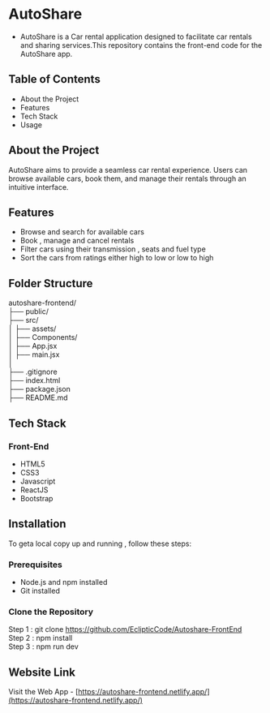 # AutoShare
- AutoShare is a Car rental application designed to facilitate car rentals and sharing services.This repository contains the front-end code for the AutoShare app.


## Table of Contents
- About the Project
- Features
- Tech Stack
- Usage


## About the Project
AutoShare aims to provide a seamless car rental experience. Users can browse available cars, book them, and manage their rentals through an intuitive interface.


## Features
- Browse and search for available cars
- Book , manage and cancel rentals
- Filter cars using their transmission , seats and fuel type
- Sort the cars from ratings either high to low or low to high


## Folder Structure
autoshare-frontend/   
├── public/   
├── src/   
│   ├── assets/   
│   ├── Components/   
│   ├── App.jsx   
│   ├── main.jsx      
│       
├── .gitignore   
├── index.html   
├── package.json   
├── README.md   


## Tech Stack

### Front-End
- HTML5
- CSS3
- Javascript
- ReactJS
- Bootstrap


## Installation 
To geta local copy up and running , follow these steps:

### Prerequisites
- Node.js and npm installed
- Git installed 

### Clone the Repository
Step 1 : git clone https://github.com/EclipticCode/Autoshare-FrontEnd   
Step 2 : npm install   
Step 3 : npm run dev

## Website Link
Visit the Web App - [https://autoshare-frontend.netlify.app/](https://autoshare-frontend.netlify.app/)
